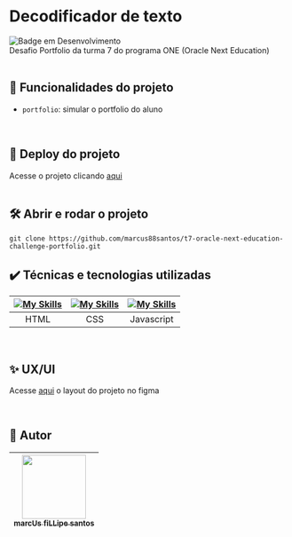 # Decodificador de texto
![Badge em Desenvolvimento](http://img.shields.io/static/v1?label=STATUS&message=EM%20DESENVOLVIMENTO&color=GREEN&style=for-the-badge)  
Desafio Portfolio da turma 7 do programa ONE (Oracle Next Education)
<br />
<br />
## :hammer: Funcionalidades do projeto
- `portfolio`: simular o portfolio do aluno

<br />

## 📁 Deploy do projeto
Acesse o projeto clicando [aqui](https://marcus88santos.github.io/t7-oracle-next-education-challenge-portfolio/)
<br />
<br />
## 🛠️ Abrir e rodar o projeto
```
git clone https://github.com/marcus88santos/t7-oracle-next-education-challenge-portfolio.git
```

## ✔️ Técnicas e tecnologias utilizadas

| [![My Skills](https://skillicons.dev/icons?i=html)]() | [![My Skills](https://skillicons.dev/icons?i=css)]() | [![My Skills](https://skillicons.dev/icons?i=js)]() |  
|                            :---:                      |                           :---:                      |                          :---:                      |
| HTML                                                  | CSS                                                  | Javascript                                          |  

<br />

## ✨ UX/UI
Acesse [aqui](https://www.figma.com/file/Mv4mSxBHzB5caI7bW2tLv6/Challenge-Front-end-Portf%C3%B3lio?type=design&node-id=0-1&mode=design&t=PLKPTTYMVPLt6av4-0) o layout do projeto no figma

<br />

## 🚶 Autor

| [<img loading="lazy" src="https://github.com/marcus88santos.png?size=115" width=115><br><sub>marcUs fiLLipe santos</sub>](https://github.com/marcus88santos) |
| :---: |
